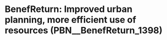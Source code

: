 # BenefReturn: __Improved urban planning, more efficient use of resources__ (PBN__BenefReturn_1398)

